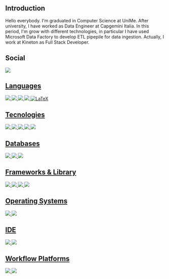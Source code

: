 <!--
**BernardoDePietro/BernardoDePietro** is a ✨ _special_ ✨ repository because its `README.md` (this file) appears on your GitHub profile.

Here are some ideas to get you started:

- 🔭 I’m currently working on ...
- 🌱 I’m currently learning ...
- 👯 I’m looking to collaborate on ...
- 🤔 I’m looking for help with ...
- 💬 Ask me about ...
- 📫 How to reach me: ...
- 😄 Pronouns: ...
- ⚡ Fun fact: ...
-->

<h2> Introduction </h2>
  <p>Hello everybody. I'm graduated in Computer Science at UniMe.
  After university, I have worked as Data Engineer at Capgemini Italia. In this period, I'm grow with different technologies, in particular I have used Microsoft Data Factory to develop ETL pipepile for data ingestion.
Actually, I work at Kineton as Full Stack Developer.<p>
<h2> Social </h2>
    <a href="https://www.linkedin.com/in/bernardo-de-pietro/"><img src="https://img.shields.io/badge/LinkedIn-0077B5?style=for-the-badge&logo=linkedin&logoColor=white">
  
  <h2> Languages </h2>
    <img src="https://img.shields.io/badge/Python-FFD43B?style=for-the-badge&logo=python&logoColor=darkgreen">
    <img src="https://img.shields.io/badge/TypeScript-007ACC?style=for-the-badge&logo=typescript&logoColor=white">
    <img src="https://img.shields.io/badge/JavaScript-323330?style=for-the-badge&logo=javascript&logoColor=F7DF1E">
    <img src="https://img.shields.io/badge/Java-ED8B00?style=for-the-badge&logo=java&logoColor=white">
    <img alt="LaTeX" src="https://img.shields.io/badge/latex-%23008080.svg?style=for-the-badge&logo=latex&logoColor=white"/>
  <h2> Tecnologies </h2>
    <img src="https://img.shields.io/badge/Google_Cloud-4285F4?style=for-the-badge&logo=google-cloud&logoColor=white">
    <img src="https://img.shields.io/badge/azure-%230072C6.svg?style=for-the-badge&logo=microsoftazure&logoColor=white">
    <img src="https://img.shields.io/badge/Hyperledger_Fabric-2F3134?style=for-the-badge&logo=hyperledger&logoColor=white">
    <img src="https://img.shields.io/badge/IPFS-65C2CB?style=for-the-badge&logo=ipfs&logoColor=white">
    <img src="https://img.shields.io/badge/Docker-2496ED?style=for-the-badge&logo=docker&logoColor=white">
  <h2> Databases </h2>
    <img src="https://img.shields.io/badge/PostgreSQL-316192?style=for-the-badge&logo=postgresql&logoColor=white">
    <img src="https://img.shields.io/badge/MySQL-00000F?style=for-the-badge&logo=mysql&logoColor=white">
    <img src="https://img.shields.io/badge/Neo4j-008CC1?style=for-the-badge&logo=neo4j&logoColor=white">
  <h2> Frameworks & Library </h2>
    <img src="https://img.shields.io/badge/Express%20js-000000?style=for-the-badge&logo=express&logoColor=white"> 
    <img src="https://img.shields.io/badge/Spring_Boot-6DB33F?style=for-the-badge&logo=spring%20boot&logoColor=white">
    <img src="https://img.shields.io/badge/Flask-000000?style=for-the-badge&logo=flask&logoColor=white">
    <img src="https://img.shields.io/badge/Swagger-85EA2D?style=for-the-badge&logo=Swagger&logoColor=white">
  <h2> Operating Systems </h2>
    <img src="https://img.shields.io/badge/Windows-0078D6?style=for-the-badge&logo=windows&logoColor=white">
    <img src="https://img.shields.io/badge/Linux-FCC624?style=for-the-badge&logo=linux&logoColor=black">
  <h2> IDE </h2>
    <img src="https://img.shields.io/badge/IntelliJ_IDEA-000000.svg?style=for-the-badge&logo=intellij-idea&logoColor=white">
    <img src="https://img.shields.io/badge/Visual_Studio_Code-0078D4?style=for-the-badge&logo=visual%20studio%20code&logoColor=white">
  <h2> Workflow Platforms </h2>
    <img src="https://img.shields.io/badge/Jira-0052CC?style=for-the-badge&logo=Jira&logoColor=white">
    <img src="https://img.shields.io/badge/git-%23F05033.svg?style=for-the-badge&logo=git&logoColor=white">

